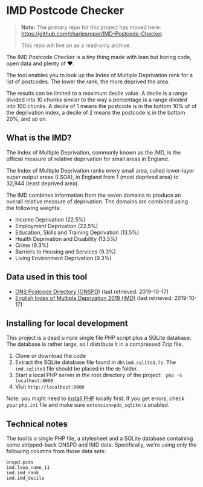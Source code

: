 # IMD Postcode Checker

> **Note:** 
> The primary repo for this project has moved here: https://github.com/charlesroper/IMD-Postcode-Checker.
>
> This repo will live on as a read-only archive.

The IMD Postcode Checker is a tiny thing made with lean but boring code,
open data and plenty of ❤️.

The tool enables you to look up the Index of Multiple Deprivation rank for a
list of postcodes. The lower the rank, the more deprived the area.

The results can be limited to a maximum decile value. A decile is a range
divided into 10 chunks similar to the way a percentage is a range divided into
100 chunks. A decile of 1 means the postcode is in the bottom 10% of of the
deprivation index, a decile of 2 means the postcode is in the bottom 20%, and so
on.

## What is the IMD?

The Index of Multiple Deprivation, commonly known as the IMD, is the official
measure of relative deprivation for small areas in England.

The Index of Multiple Deprivation ranks every small area, called lower-layer
super output areas (LSOA), in England from 1 (most deprived area) to 32,844
(least deprived area).

The IMD combines information from the seven domains to produce an overall
relative measure of deprivation. The domains are combined using the following
weights:

- Income Deprivation (22.5%)
- Employment Deprivation (22.5%)
- Education, Skills and Training Deprivation (13.5%)
- Health Deprivation and Disability (13.5%)
- Crime (9.3%)
- Barriers to Housing and Services (9.3%)
- Living Environment Deprivation (9.3%)

## Data used in this tool

- [ONS Postcode Directory (ONSPD)](https://www.ons.gov.uk/methodology/geography/geographicalproducts/postcodeproducts) (last retrieved: 2019-10-17)
- [English Index of Multiple Deprivation 2019 (IMD)](https://www.gov.uk/government/statistics/english-indices-of-deprivation-2019) (last retrieved: 2019-10-17)

## Installing for local development

This project is a dead simple single file PHP script plus a SQLite database. The database is rather large, so I distribute it in a compressed 7zip file.

1. Clone or download the code
2. Extract the SQLite database file found in `db\imd.sqlite3.7z`. The `imd.sqlite3` file should be placed in the `db` folder.
3. Start a local PHP server in the root directory of the project: ` php -S localhost:8000`
4. Visit `http://localhost:8000`

Note: you might need to [install PHP](https://www.php.net/manual/en/install.php) locally first. If you get errors, check your `php.ini` file and make sure `extension=pdo_sqlite` is enabled.

## Technical notes

The tool is a single PHP file, a stylesheet and a SQLite database containing
some stripped-back ONSPD and IMD data. Specifically, we're using only the
following columns from those data sets:

    onspd.pcds
    imd.lsoa_name_11
    imd.imd_rank
    imd.imd_decile
